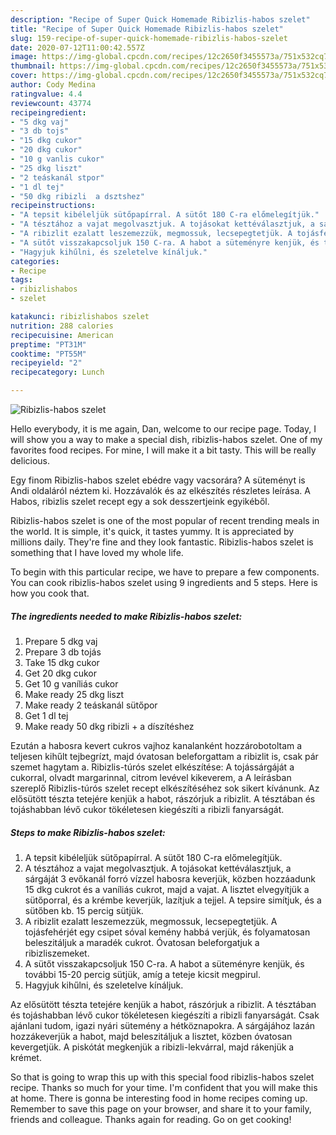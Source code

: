 ```yaml
---
description: "Recipe of Super Quick Homemade Ribizlis-habos szelet"
title: "Recipe of Super Quick Homemade Ribizlis-habos szelet"
slug: 159-recipe-of-super-quick-homemade-ribizlis-habos-szelet
date: 2020-07-12T11:00:42.557Z
image: https://img-global.cpcdn.com/recipes/12c2650f3455573a/751x532cq70/ribizlis-habos-szelet-recept-foto.jpg
thumbnail: https://img-global.cpcdn.com/recipes/12c2650f3455573a/751x532cq70/ribizlis-habos-szelet-recept-foto.jpg
cover: https://img-global.cpcdn.com/recipes/12c2650f3455573a/751x532cq70/ribizlis-habos-szelet-recept-foto.jpg
author: Cody Medina
ratingvalue: 4.4
reviewcount: 43774
recipeingredient:
- "5 dkg vaj"
- "3 db tojs"
- "15 dkg cukor"
- "20 dkg cukor"
- "10 g vanlis cukor"
- "25 dkg liszt"
- "2 teáskanál stpor"
- "1 dl tej"
- "50 dkg ribizli  a dsztshez"
recipeinstructions:
- "A tepsit kibéleljük sütőpapírral. A sütőt 180 C-ra előmelegítjük."
- "A tésztához a vajat megolvasztjuk. A tojásokat kettéválasztjuk, a sárgáját 3 evőkanál forró vízzel habosra keverjük, közben hozzáadunk 15 dkg cukrot és a vaníliás cukrot, majd a vajat. A lisztet elvegyítjük a sütőporral, és a krémbe keverjük, lazítjuk a tejjel. A tepsire simítjuk, és a sütőben kb. 15 percig sütjük."
- "A ribizlit ezalatt leszemezzük, megmossuk, lecsepegtetjük. A tojásfehérjét egy csipet sóval kemény habbá verjük, és folyamatosan beleszitáljuk a maradék cukrot. Óvatosan beleforgatjuk a ribizliszemeket."
- "A sütőt visszakapcsoljuk 150 C-ra. A habot a süteményre kenjük, és további 15-20 percig sütjük, amíg a teteje kicsit megpirul."
- "Hagyjuk kihűlni, és szeletelve kínáljuk."
categories:
- Recipe
tags:
- ribizlishabos
- szelet

katakunci: ribizlishabos szelet 
nutrition: 288 calories
recipecuisine: American
preptime: "PT31M"
cooktime: "PT55M"
recipeyield: "2"
recipecategory: Lunch

---
```



![Ribizlis-habos szelet](https://img-global.cpcdn.com/recipes/12c2650f3455573a/751x532cq70/ribizlis-habos-szelet-recept-foto.jpg)

Hello everybody, it is me again, Dan, welcome to our recipe page. Today, I will show you a way to make a special dish, ribizlis-habos szelet. One of my favorites food recipes. For mine, I will make it a bit tasty. This will be really delicious.

Egy finom Ribizlis-habos szelet ebédre vagy vacsorára? A süteményt is Andi oldaláról néztem ki. Hozzávalók és az elkészítés részletes leírása. A Habos, ribizlis szelet recept egy a sok desszertjeink egyikéből.

Ribizlis-habos szelet is one of the most popular of recent trending meals in the world. It is simple, it's quick, it tastes yummy. It is appreciated by millions daily. They're fine and they look fantastic. Ribizlis-habos szelet is something that I have loved my whole life.


To begin with this particular recipe, we have to prepare a few components. You can cook ribizlis-habos szelet using 9 ingredients and 5 steps. Here is how you cook that.

<!--inarticleads1-->

##### The ingredients needed to make Ribizlis-habos szelet:

1. Prepare 5 dkg vaj
1. Prepare 3 db tojás
1. Take 15 dkg cukor
1. Get 20 dkg cukor
1. Get 10 g vaníliás cukor
1. Make ready 25 dkg liszt
1. Make ready 2 teáskanál sütőpor
1. Get 1 dl tej
1. Make ready 50 dkg ribizli + a díszítéshez


Ezután a habosra kevert cukros vajhoz kanalanként hozzárobotoltam a teljesen kihűlt tejbegrízt, majd óvatosan beleforgattam a ribizlit is, csak pár szemet hagytam a. Ribizlis-túrós szelet elkészítése: A tojássárgáját a cukorral, olvadt margarinnal, citrom levével kikeverem, a A leírásban szereplő Ribizlis-túrós szelet recept elkészítéséhez sok sikert kívánunk. Az elősütött tészta tetejére kenjük a habot, rászórjuk a ribizlit. A tésztában és tojáshabban lévő cukor tökéletesen kiegészíti a ribizli fanyarságát. 

<!--inarticleads2-->

##### Steps to make Ribizlis-habos szelet:

1. A tepsit kibéleljük sütőpapírral. A sütőt 180 C-ra előmelegítjük.
1. A tésztához a vajat megolvasztjuk. A tojásokat kettéválasztjuk, a sárgáját 3 evőkanál forró vízzel habosra keverjük, közben hozzáadunk 15 dkg cukrot és a vaníliás cukrot, majd a vajat. A lisztet elvegyítjük a sütőporral, és a krémbe keverjük, lazítjuk a tejjel. A tepsire simítjuk, és a sütőben kb. 15 percig sütjük.
1. A ribizlit ezalatt leszemezzük, megmossuk, lecsepegtetjük. A tojásfehérjét egy csipet sóval kemény habbá verjük, és folyamatosan beleszitáljuk a maradék cukrot. Óvatosan beleforgatjuk a ribizliszemeket.
1. A sütőt visszakapcsoljuk 150 C-ra. A habot a süteményre kenjük, és további 15-20 percig sütjük, amíg a teteje kicsit megpirul.
1. Hagyjuk kihűlni, és szeletelve kínáljuk.


Az elősütött tészta tetejére kenjük a habot, rászórjuk a ribizlit. A tésztában és tojáshabban lévő cukor tökéletesen kiegészíti a ribizli fanyarságát. Csak ajánlani tudom, igazi nyári sütemény a hétköznapokra. A sárgájához lazán hozzákeverjük a habot, majd beleszitáljuk a lisztet, közben óvatosan kevergetjük. A piskótát megkenjük a ribizli-lekvárral, majd rákenjük a krémet. 

So that is going to wrap this up with this special food ribizlis-habos szelet recipe. Thanks so much for your time. I'm confident that you will make this at home. There is gonna be interesting food in home recipes coming up. Remember to save this page on your browser, and share it to your family, friends and colleague. Thanks again for reading. Go on get cooking!
